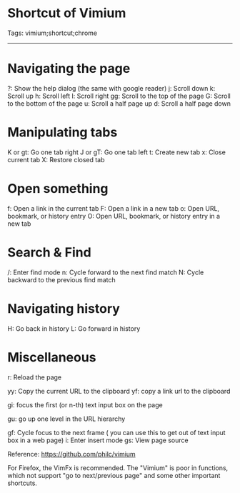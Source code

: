 # Shortcut of Vimium
Tags: vimium;shortcut;chrome

------

# Navigating the page

?: Show the help dialog (the same with google reader) 
j: Scroll down 
k: Scroll up 
h: Scroll left 
l: Scroll right 
gg: Scroll to the top of the page 
G: Scroll to the bottom of the page 
u: Scroll a half page up 
d: Scroll a half page down

# Manipulating tabs

K or gt: Go one tab right 
J or gT: Go one tab left 
t: Create new tab 
x: Close current tab 
X: Restore closed tab 

# Open something 
f: Open a link in the current tab 
F: Open a link in a new tab 
o: Open URL, bookmark, or history entry 
O: Open URL, bookmark, or history entry in a new tab

# Search & Find

/: Enter find mode 
n: Cycle forward to the next find match 
N: Cycle backward to the previous find match

# Navigating history 
H: Go back in history 
L: Go forward in history

# Miscellaneous

r: Reload the page

yy: Copy the current URL to the clipboard 
yf: copy a link url to the clipboard

gi: focus the first (or n-th) text input box on the page

gu: go up one level in the URL hierarchy

gf: Cycle focus to the next frame ( you can use this to get out of text input box in a web page) 
i: Enter insert mode 
gs: View page source

Reference: https://github.com/philc/vimium

For Firefox, the VimFx is recommended. The "Vimium" is poor in functions, which not support "go to next/previous page" and some other important shortcuts.
